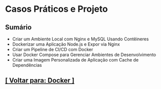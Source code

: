 # Casos Práticos e Projeto

## Sumário

- Criar um Ambiente Local com Nginx e MySQL Usando Contêineres
- Dockerizar uma Aplicação Node.js e Expor via Nginx
- Criar um Pipeline de CI/CD com Docker
- Usar Docker Compose para Gerenciar Ambientes de Desenvolvimento
- Criar uma Imagem Personalizada de Aplicação com Cache de Dependências

## [[ Voltar para: Docker ]](../docker.md)